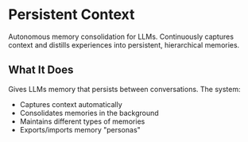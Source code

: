 # Persistent Context

Autonomous memory consolidation for LLMs. Continuously captures context and distills experiences into persistent, hierarchical memories.

## What It Does

Gives LLMs memory that persists between conversations. The system:

- Captures context automatically
- Consolidates memories in the background
- Maintains different types of memories
- Exports/imports memory "personas"
